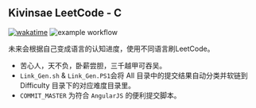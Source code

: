## Kivinsae LeetCode - C
[![wakatime](https://wakatime.com/badge/user/1b8574b9-72d4-4979-a9b9-01831835e8e1/project/08e59eee-8375-42ed-b7a6-80194b81befd.svg)](https://wakatime.com/badge/user/1b8574b9-72d4-4979-a9b9-01831835e8e1/project/08e59eee-8375-42ed-b7a6-80194b81befd)
![example workflow](https://github.com/KKtheGhost/Kivinsae-LeetCode-C/actions/workflows/update-difficulty.yml/badge.svg)

未来会根据自己变成语言的认知进度，使用不同语言刷LeetCode。
- 苦心人，天不负，卧薪尝胆，三千越甲可吞吴。
- `Link_Gen.sh` & `Link_Gen.PS1`会将 All 目录中的提交结果自动分类并软链到 Difficulty 目录下的对应难度目录里。
- `COMMIT_MASTER` 为符合 `AngularJS` 的便利提交脚本。